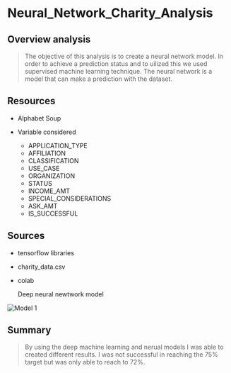 # Neural_Network_Charity_Analysis

## Overview analysis
> The objective of this analysis is to create a neural network model. In order to achieve a prediction status and to uilized this we used supervised machine learning technique. The neural network is a model that can make a prediction with the dataset. 

## Resources
  * Alphabet Soup

  * Variable considered 
    + APPLICATION_TYPE
    + AFFILIATION
    + CLASSIFICATION
    + USE_CASE
    + ORGANIZATION
    + STATUS
    + INCOME_AMT
    + SPECIAL_CONSIDERATIONS
    + ASK_AMT
    + IS_SUCCESSFUL
    
    
## Sources
 * tensorflow libraries
 * charity_data.csv
 * colab
    
    Deep neural newtwork model

![Model 1](https://user-images.githubusercontent.com/114452770/222320489-b26963f7-9345-4b47-8d95-6af12b7fbb59.PNG)


## Summary
> By using the deep machine learning and nerual models I was able to created different results. I was not successful in reaching the 75% target but was only able to reach to 72%.
